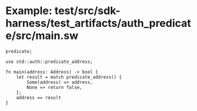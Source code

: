 # Example: test/src/sdk-harness/test_artifacts/auth_predicate/src/main.sw

```sway
predicate;

use std::auth::predicate_address;

fn main(address: Address) -> bool {
    let result = match predicate_address() {
        Some(address) => address,
        None => return false,
    };
    address == result
}

```

